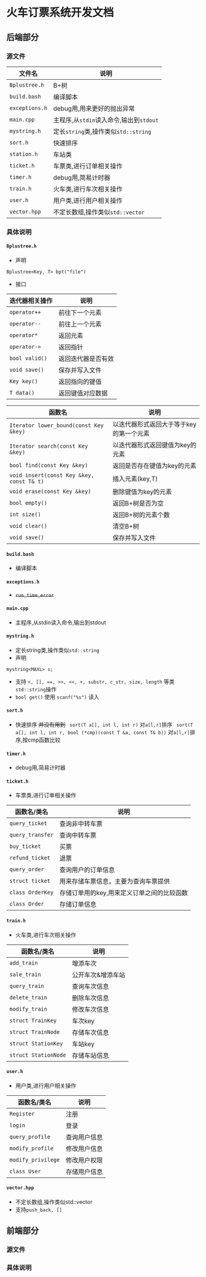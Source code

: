 # 火车订票系统开发文档

## 后端部分

### 源文件

| 文件名 | 说明 |
| ------- | ----- |
| `Bplustree.h` | B+树 |
| `build.bash` | 编译脚本 |
| `exceptions.h` | debug用,用来更好的抛出异常
| `main.cpp` | 主程序,从`stdin`读入命令,输出到`stdout`
| `mystring.h` | 定长`string`类,操作类似`std::string`
| `sort.h` | 快速排序
| `station.h` | 车站类
| `ticket.h` | 车票类,进行订单相关操作
| `timer.h` | debug用,简易计时器
| `train.h` | 火车类,进行车次相关操作
| `user.h` | 用户类,进行用户相关操作
| `vector.hpp` | 不定长数组,操作类似`std::vector`

### 具体说明

####  `Bplustree.h`
- 声明
```
Bplustree<Key, T> bpt("file")
```
- 接口

| 迭代器相关操作 | 说明 |
|-----------|-----------|
| `operator++` | 前往下一个元素 |
| `operator--` | 前往上一个元素 |
| `operator*` | 返回元素 |
| `operator->` | 返回指针 |
| `bool valid()`| 返回迭代器是否有效 |
| `void save()`| 保存并写入文件 |
| `Key key()` | 返回指向的键值 |
| `T data()` | 返回键值对应数据 |

| 函数名 | 说明 |
| -- | ------------- |
| `Iterator lower_bound(const Key &key)` | 以迭代器形式返回大于等于key的第一个元素 |
| `Iterator search(const Key &key)` | 以迭代器形式返回键值为key的元素 |
| `bool find(const Key &key)` | 返回是否存在键值为key的元素 |
| `void insert(const Key &key, const T& t)` | 插入元素(key,T) |
| `void erase(const Key &key)` | 删除键值为key的元素 |
| `bool empty()` | 返回B+树是否为空 |
| `int size()` | 返回B+树的元素个数 |
| `void clear()` | 清空B+树 |
| `void save()` | 保存并写入文件 |

#### `build.bash`
- 编译脚本

#### `exceptions.h`
- ~~`run_time_error`~~

#### `main.cpp`
-  主程序,从stdin读入命令,输出到stdout

#### `mystring.h`
-  定长string类,操作类似`std::string`
- 声明
```
mystring<MAXL> s;
```
- 支持 `<, [], ==, >>, <<, +, substr, c_str, size, length` 等类`std::string`操作
- `bool get()` 使用 `scanf("%s")` 读入

#### `sort.h`
-  快速排序 ~~并没有用到~~
` sort(T a[], int l, int r)` 对`a[l,r]`排序
` sort(T a[], int l, int r, bool (*cmp)(const T &a, const T& b))` 对`a[l,r]`排序,按cmp函数比较

#### `timer.h`
-  debug用,简易计时器

#### `ticket.h`
-  车票类,进行订单相关操作

| 函数名/类名 | 说明 |
| -- | ------------- |
| `query_ticket` | 查询非中转车票 |
| `query_transfer` | 查询中转车票 |
| `buy_ticket` | 买票 |
| `refund_ticket` | 退票 |
| `query_order` | 查询用户的订单信息 |
| `struct ticket` | 用来存储车票信息，主要为查询车票提供 |
| `class OrderKey` | 存储订单用的key,用来定义订单之间的比较函数 |
| `class Order` | 存储订单信息 |

#### `train.h`
-  火车类,进行车次相关操作

| 函数名/类名 | 说明 |
| -- | ------------- |
| `add_train` | 增添车次 |
| `sale_train` | 公开车次&增添车站 |
| `query_train` | 查询车次信息 |
| `delete_train` | 删除车次信息 |
| `modify_train` | 修改车次信息 |
| `struct TrainKey ` | 车次key |
| `struct TrainNode` | 存储车次信息 |
| `struct StationKey` | 车站key |
| `struct StationNode` | 存储车站信息 |

#### `user.h`
-  用户类,进行用户相关操作

| 函数名/类名 | 说明 |
| -- | ------------- |
| `Register` | 注册 |
| `login` | 登录 |
| `query_profile` | 查询用户信息 |
| `modify_profile` | 修改用户信息 |
| `modify_privilege` | 修改用户权限 |
| `class User` | 存储用户信息 |

#### `vector.hpp`
-  不定长数组,操作类似std::vector
- 支持`push_back, []`

## 前端部分

### 源文件

### 具体说明
